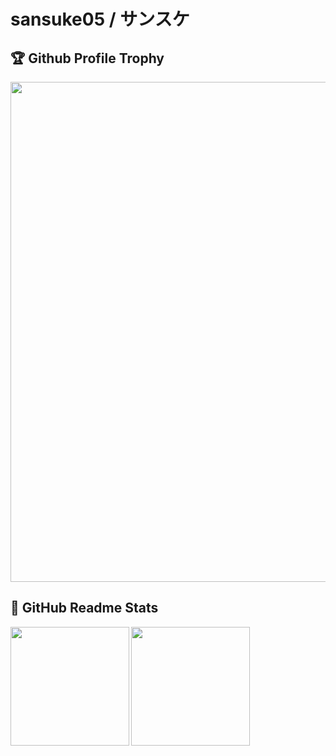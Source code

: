 # sansuke05 / サンスケ

## 🏆 Github Profile Trophy

<a href="https://github.com/ryo-ma/github-profile-trophy">
  <img width=800 src="https://github-profile-trophy.vercel.app/?username=sansuke05&column=7&no-frame=true"/>
</a>

## 📝 GitHub Readme Stats

<div>
    <a href="https://github.com/anuraghazra/github-readme-stats">
        <img height="190" align="left" src="https://github-readme-stats.vercel.app/api?username=sansuke05&count_private=true&include_all_commits=true&show_icons=true" />
    </a>
    <a href="https://github.com/anuraghazra/github-readme-stats">
        <img height="190" src="https://github-readme-stats.vercel.app/api/top-langs/?username=&layout=compact&hide=html&langs_count=9" />
    </a>
</div>

<!--
**sansuke05/sansuke05** is a ✨ _special_ ✨ repository because its `README.md` (this file) appears on your GitHub profile.

Here are some ideas to get you started:

- 🔭 I’m currently working on ...
- 🌱 I’m currently learning ...
- 👯 I’m looking to collaborate on ...
- 🤔 I’m looking for help with ...
- 💬 Ask me about ...
- 📫 How to reach me: ...
- 😄 Pronouns: ...
- ⚡ Fun fact: ...
-->
